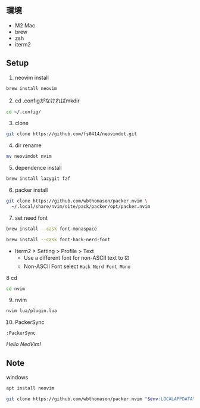 ## 環境
- M2 Mac
- brew
- zsh
- iterm2

## Setup
1. neovim install
```bash
brew install neovim
```

2. cd
.configがなければmkdir
```bash
cd ~/.config/
```

3. clone
```bash
git clone https://github.com/fs0414/neovimdot.git
```

4. dir rename
```bash
mv neovimdot nvim
```

5. dependence install
```bash
brew install lazygit fzf
```

6. packer install
```bash
git clone https://github.com/wbthomason/packer.nvim \
  ~/.local/share/nvim/site/pack/packer/opt/packer.nvim
```

7. set need font
```bash
brew install --cask font-monaspace
```

```bash
brew install --cask font-hack-nerd-font
```

- Iterm2 > Setting > Profile > Text
  - Use a different font for non-ASCII text to ☑️
  - Non-ASCII Font select `Hack Nerd Font Mono`

8 cd
```bash
cd nvim
```

9. nvim
```bash
nvim lua/plugin.lua
```

10. PackerSync
```vim
:PackerSync
```

*Hello NeoVim!*

## Note
windows
```bash
apt install neovim
```

```sh
git clone https://github.com/wbthomason/packer.nvim "$env:LOCALAPPDATA\nvim-data\site\pack\packer\start\packer.nvim"
```
